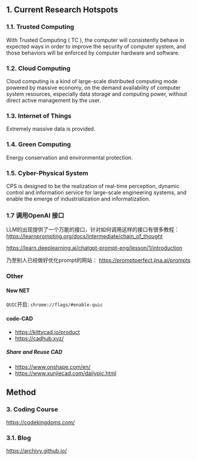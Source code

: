 ## 1. Current Research Hotspots
### 1.1. Trusted Computing
With Trusted Computing ( TC ), the computer will consistently behave in expected ways in order to improve the security of computer system, and those behaviors will be enforced by computer hardware and software. 
### 1.2. Cloud Computing
Cloud computing is a kind of large-scale distributed computing mode powered by massive economy, on the demand availability of computer system resources, especially data storage and computing power, without direct active management by the user.
### 1.3. Internet of Things
Extremely massive data is provided.
### 1.4. Green Computing
Energy conservation and environmental protection.
### 1.5. Cyber-Physical System
CPS is designed to be the realization of real-time perception, dynamic control and information service for large-scale engineering systems, and enable the emerge of industrialization and informatization.




### 1.7 调用OpenAI 接口
LLM的出现提供了一个万能的接口，针对如何调用这样的接口有很多教程：
https://learnprompting.org/docs/intermediate/chain_of_thought

https://learn.deeplearning.ai/chatgpt-prompt-eng/lesson/1/introduction

乃至别人已经做好优化prompt的网站：
https://promptperfect.jina.ai/prompts

### Other
#### New NET
`QUIC`开启: `chrome://flags/#enable-quic`

#### code-CAD
- https://kittycad.io/product
- https://cadhub.xyz/

##### Share and Reuse CAD
- https://www.onshape.com/en/
- https://www.xunjiecad.com/dailypic.html
## Method
### 3. Coding Course

https://codekingdoms.com/

### 3.1. Blog

https://archivy.github.io/